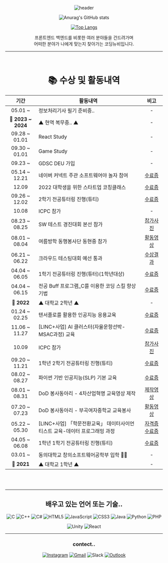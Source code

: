 
<div align="center">
  
![header](https://capsule-render.vercel.app/api?type=waving&color=9d99d9&height=300&section=header&text=surrin1008&fontSize=90&animation=fadeIn&fontAlignY=38&desc=박근민&fontColor=ffffff&descAlignY=51&descAlign=72)
  
![Anurag's GitHub stats](https://github-readme-stats.vercel.app/api?username=surrin1008&show_icons=true&theme=tokyonight)

  [![Top Langs](https://github-readme-stats.vercel.app/api/top-langs/?username=surrin1008&layout=compact&theme=tokyonight)](https://github.com/anuraghazra/github-readme-stats)

프론트엔드 백엔드를 비롯한 여러 분야들을 건드려가며  
어떠한 분야가 나에게 맞는지 찾아가는 코딩뉴비입니다.
<br>
<hr>
<br>

# 📚 수상 및 활동내역

| 기간 | 활동내역 | 비고 |
| :---: | ------ | :--: |
| 05.01 ~ | 정보처리기사 필기 준비중.. | - |
| **🚩 2023 ~ 2024** | ▲ 현역 복무중.. ▲ | - |
| 09.28 ~ 01.01 | React Study | - |
| 09.30 ~ 01.01 | Game Study | - |
| 09.23 ~ | GDSC DEU 가입 | - |
| 05.14 ~ 12.21 | 네이버 커넥트 주관 소프트웨어야 놀자 참여 | [수료증](https://github.com/surrin1008/surrin1008/blob/main/image/%EC%86%8C%ED%94%84%ED%8A%B8%EC%9B%A8%EC%96%B4%EC%95%BC%20%EB%86%80%EC%9E%90%20%EC%88%98%EB%A3%8C%EC%A6%9D.jpg) |
| 12.09 | 2022 대학생을 위한 스타트업 코칭클래스 | [수료증](https://github.com/surrin1008/surrin1008/blob/main/image/%EC%8A%A4%ED%83%80%ED%8A%B8%EC%97%85%20%EC%BD%94%EC%B9%AD%20%ED%81%B4%EB%9E%98%EC%8A%A4%20%EC%83%81%EC%9E%A5.jpg) |
| 09.26 ~ 12.02 |2학기 전공튜터링 진행(튜티) | [수료증](https://github.com/surrin1008/surrin1008/blob/main/image/2022-2%ED%95%99%EA%B8%B0%20%EC%A0%84%EA%B3%B5%ED%8A%9C%ED%84%B0%EB%A7%81001.jpg) |
| 10.08 | ICPC 참가 | - |
| 08.23 ~ 08.25 | SW 테스트 경진대회 본선 참가 | [참가사진](https://github.com/surrin1008/surrin1008/tree/main/image/SW%20%ED%85%8C%EC%8A%A4%ED%8A%B8%20%EA%B2%BD%EC%A7%84%EB%8C%80%ED%9A%8C%20%EB%B3%B8%EC%84%A0)  |
| 08.01 ~ 08.04 | 여름방학 동행봉사단 동현중 참가 | [활동영상](https://github.com/surrin1008/surrin1008/tree/main/image/%EB%8F%99%ED%98%84%EC%A4%91%ED%95%99%EA%B5%90%20%EB%B4%89%EC%82%AC%ED%99%9C%EB%8F%99) |
| 06.21 ~ 06.22 | 크라우드 테스팅대회 예선 통과 | [수상결과](https://github.com/surrin1008/surrin1008/blob/main/image/%ED%81%AC%EB%9D%BC%EC%9A%B0%EB%93%9C%20%ED%85%8C%EC%8A%A4%ED%8C%85%20%EC%98%88%EC%84%A0%20%EA%B2%B0%EA%B3%BC%EB%AC%BC.jpeg) |
| 04.04 ~ 06.05 |1학기 전공튜터링 진행(튜터)(1학년대상) | [수료증](https://github.com/surrin1008/surrin1008/blob/main/image/2022-1%ED%95%99%EA%B8%B0%20%EC%A0%84%EA%B3%B5%ED%8A%9C%ED%84%B0%EB%A7%81.pdf) |
| 04.04 ~ 06.15 |전공 Buff 프로그램_C를 이용한 코딩 스킬 향상 기법 | [수료증](https://github.com/surrin1008/surrin1008/blob/main/image/2022-1%ED%95%99%EA%B8%B0%20%EC%A0%84%EA%B3%B5%20Buff%20%ED%94%84%EB%A1%9C%EA%B7%B8%EB%9E%A8.pdf)|
| **🚩 2022** | ▲ 대학교 2학년 ▲ | - |
| 01.24 ~ 02.25 | 텐서플로를 활용한 인공지능 응용교육 | [수료증](https://github.com/surrin1008/surrin1008/blob/main/image/%ED%85%90%EC%84%9C%ED%94%8C%EB%A1%9C%EB%A5%BC%20%ED%99%9C%EC%9A%A9%ED%95%9C%20%EC%9D%B8%EA%B3%B5%EC%A7%80%EB%8A%A5%20%EC%9D%91%EC%9A%A9%EA%B5%90%EC%9C%A1.pdf) |
| 11.06 ~ 11.27 | [LINC+사업] AI 클러스터(자율운항선박-MSAC과정) 교육 | [수료증](https://github.com/surrin1008/surrin1008/blob/main/image/%5BLINC%2B%EC%82%AC%EC%97%85%5D%20AI%20%ED%81%B4%EB%9F%AC%EC%8A%A4%ED%84%B0(%EC%9E%90%EC%9C%A8%EC%9A%B4%ED%95%AD%EC%84%A0%EB%B0%95-MSAC%EA%B3%BC%EC%A0%95)%20%EA%B5%90%EC%9C%A1.pdf) |
| 10.09 | ICPC 참가 | [참가사진](https://github.com/surrin1008/surrin1008/blob/main/image/2021-ICPC.jpg) |
| 09.20 ~ 11.21 | 1학년 2학기 전공튜터링 진행(튜티) | [수료증](https://github.com/surrin1008/surrin1008/blob/main/image/2021-2%ED%95%99%EA%B8%B0%20%EC%A0%84%EA%B3%B5%ED%8A%9C%ED%84%B0%EB%A7%81.pdf) |
| 08.02 ~ 08.27 | 파이썬 기반 인공지능(SLP) 기본 교육 | [수료증](https://github.com/surrin1008/surrin1008/blob/main/image/%ED%8C%8C%EC%9D%B4%EC%8D%AC%20%EA%B8%B0%EB%B0%98%20%EC%9D%B8%EA%B3%B5%EC%A7%80%EB%8A%A5(SLP)%20%EA%B8%B0%EB%B3%B8%20%EA%B5%90%EC%9C%A1.pdf) |
| 08.01 ~ 08.31 | DoD 봉사동아리 - 4차산업혁명 교육영상 제작 | [제작영상](https://youtube.com/playlist?list=PL_EUs7v9rr-q252fzBNTqPsU5ADrj1PKJ) |
| 07.20 ~ 07.23 | DoD 봉사동아리 - 부곡여자중학교 교육봉사 | [활동영상](https://youtu.be/kM74zNLaopc) |
| 05.22 ~ 05.30 | [LINC+사업] 「학문전환교육」 데이터사이언티스트 교육-데이터 프로그래밍 과정 | [자격증](https://github.com/surrin1008/surrin1008/blob/main/image/DSAC%20%EB%8D%B0%EC%9D%B4%ED%84%B0%20%EC%82%AC%EC%9D%B4%EC%96%B8%ED%8B%B0%EC%8A%A4%ED%8A%B8%20%EC%9E%90%EA%B2%A9%EC%A6%9D.pdf) [수료증](https://github.com/surrin1008/surrin1008/blob/main/image/%5BLINC%2B%EC%82%AC%EC%97%85%5D%20%E3%80%8C%ED%95%99%EB%AC%B8%EC%A0%84%ED%99%98%EA%B5%90%EC%9C%A1%E3%80%8D%20%EB%8D%B0%EC%9D%B4%ED%84%B0%EC%82%AC%EC%9D%B4%EC%96%B8%ED%8B%B0%EC%8A%A4%ED%8A%B8%20%EA%B5%90%EC%9C%A1-%EB%8D%B0%EC%9D%B4%ED%84%B0%20%ED%94%84%EB%A1%9C%EA%B7%B8%EB%9E%98%EB%B0%8D%20%EA%B3%BC%EC%A0%95.pdf) |
| 04.05 ~ 06.08 | 1학년 1학기 전공튜터링 진행(튜티) | [수료증](https://github.com/surrin1008/surrin1008/blob/main/image/2021-1%ED%95%99%EA%B8%B0%20%EC%A0%84%EA%B3%B5%ED%8A%9C%ED%84%B0%EB%A7%81.pdf) |
| 03.01 ~ | 동의대학교 창의소프트웨어공학부 입학 🧑‍🎓 | - |
| **🚩 2021** | ▲ 대학교 1학년 ▲ | - |

<br>
<br>
<hr>

## 배우고 있는 언어 또는 기술..
![C](https://img.shields.io/badge/c-%2300599C.svg?style=for-the-badge&logo=c&logoColor=white) ![C++](https://img.shields.io/badge/c++-%2300599C.svg?style=for-the-badge&logo=c%2B%2B&logoColor=white) ![C#](https://img.shields.io/badge/c%23-%23239120.svg?style=for-the-badge&logo=c-sharp&logoColor=white) ![HTML5](https://img.shields.io/badge/html5-%23E34F26.svg?style=for-the-badge&logo=html5&logoColor=white) ![JavaScript](https://img.shields.io/badge/javascript-%23323330.svg?style=for-the-badge&logo=javascript&logoColor=%23F7DF1E) ![CSS3](https://img.shields.io/badge/css3-%231572B6.svg?style=for-the-badge&logo=css3&logoColor=white) ![Java](https://img.shields.io/badge/java-%23ED8B00.svg?style=for-the-badge&logo=java&logoColor=white) ![Python](https://img.shields.io/badge/python-3670A0?style=for-the-badge&logo=python&logoColor=ffdd54) ![PHP](https://img.shields.io/badge/php-%23777BB4.svg?style=for-the-badge&logo=php&logoColor=white) 

![Unity](https://img.shields.io/badge/unity-%23000000.svg?style=for-the-badge&logo=unity&logoColor=white) ![React](https://img.shields.io/badge/react-%2320232a.svg?style=for-the-badge&logo=react&logoColor=%2361DAFB)
  
  <hr>
  
  ### contect..
  [![Instagram](https://img.shields.io/badge/Instagram-%23E4405F.svg?style=for-the-badge&logo=Instagram&logoColor=white)](https://instagram.com/g_mini_1008?igshid=ZGUzMzM3NWJiOQ==) [![Gmail](https://img.shields.io/badge/Gmail-D14836?style=for-the-badge&logo=gmail&logoColor=white)](mailto:dyrqhth1@gmail.com)  ![Slack](https://img.shields.io/badge/Slack-4A154B?style=for-the-badge&logo=slack&logoColor=white) [![Outlook](https://img.shields.io/badge/Microsoft_Outlook-0078D4?style=for-the-badge&logo=microsoft-outlook&logoColor=white)](mailto:20213056@office.deu.ac.kr)
